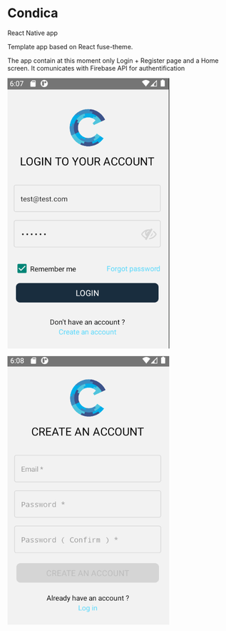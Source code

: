 # Condica
React Native app

Template app based on React fuse-theme.

The app contain at this moment only Login + Register page and a Home screen.
It comunicates with Firebase API for authentification

![LoginScreen](https://github.com/RobertAbabei/Condica/blob/main/src/github_snapshots/Screenshot_1.png?raw=true)

![RegisterScreen](https://github.com/RobertAbabei/Condica/blob/main/src/github_snapshots/Screenshot_2.png?raw=true)


